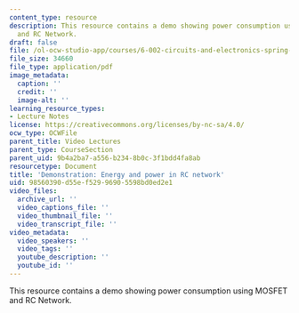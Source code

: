 ```yaml
---
content_type: resource
description: This resource contains a demo showing power consumption using MOSFET
  and RC Network.
draft: false
file: /ol-ocw-studio-app/courses/6-002-circuits-and-electronics-spring-2007/98560390d55ef52996905598bd0ed2e1_demo_18.pdf
file_size: 34660
file_type: application/pdf
image_metadata:
  caption: ''
  credit: ''
  image-alt: ''
learning_resource_types:
- Lecture Notes
license: https://creativecommons.org/licenses/by-nc-sa/4.0/
ocw_type: OCWFile
parent_title: Video Lectures
parent_type: CourseSection
parent_uid: 9b4a2ba7-a556-b234-8b0c-3f1bdd4fa8ab
resourcetype: Document
title: 'Demonstration: Energy and power in RC network'
uid: 98560390-d55e-f529-9690-5598bd0ed2e1
video_files:
  archive_url: ''
  video_captions_file: ''
  video_thumbnail_file: ''
  video_transcript_file: ''
video_metadata:
  video_speakers: ''
  video_tags: ''
  youtube_description: ''
  youtube_id: ''
---
```

This resource contains a demo showing power consumption using MOSFET and RC Network.